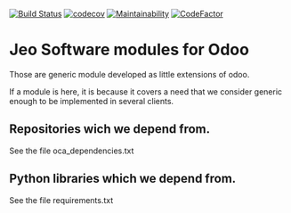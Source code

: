 

[![Build Status](https://travis-ci.com/jobiols/odoo-jeo-ce.svg?branch=8.0)](https://travis-ci.com/jobiols/odoo-jeo-ce)
[![codecov](https://codecov.io/gh/jobiols/odoo-jeo-ce/branch/8.0/graph/badge.svg)](https://codecov.io/gh/jobiols/odoo-jeo-ce)
[![Maintainability](https://api.codeclimate.com/v1/badges/aeed2d3ea9a55dcf76ad/maintainability)](https://codeclimate.com/github/jobiols/odoo-jeo-ce/maintainability)
[![CodeFactor](https://www.codefactor.io/repository/github/jobiols/odoo-jeo-ce/badge)](https://www.codefactor.io/repository/github/jobiols/odoo-jeo-ce)

Jeo Software modules for Odoo
=============================

Those are generic module developed as little extensions of odoo.

If a module is here, it is because it covers a need that we consider generic
enough to be implemented in several clients.

Repositories wich we depend from.
---------------------------------

See the file oca_dependencies.txt

Python libraries which we depend from.
--------------------------------------

See the file requirements.txt
